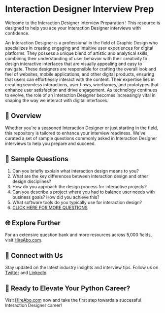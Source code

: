 # Interaction Designer Interview Prep

Welcome to the Interaction Designer Interview Preparation ! This resource is designed to help you ace your Interaction Designer interviews with confidence.

An Interaction Designer is a professional in the field of Graphic Design who specializes in creating engaging and intuitive user experiences for digital platforms. They possess a unique blend of artistic and analytical skills, combining their understanding of user behavior with their creativity to design interactive interfaces that are visually appealing and easy to navigate. These designers are responsible for crafting the overall look and feel of websites, mobile applications, and other digital products, ensuring that users can effortlessly interact with the content. Their expertise lies in creating seamless interactions, user flows, wireframes, and prototypes that enhance user satisfaction and drive engagement. As technology continues to evolve, the role of an Interaction Designer becomes increasingly vital in shaping the way we interact with digital interfaces.

## 🚀 Overview

Whether you're a seasoned Interaction Designer or just starting in the field, this repository is tailored to enhance your interview readiness. We've curated a set of sample questions commonly asked in Interaction Designer interviews to help you prepare and succeed.

## 📝 Sample Questions

1. Can you briefly explain what interaction design means to you?
2. What are the key differences between interaction design and other design disciplines?
3. How do you approach the design process for interactive projects?
4. Can you describe a project where you had to balance user needs with business goals? How did you achieve this?
5. What software tools do you typically use for interaction design?
6. [CLICK HERE FOR MORE QUESTIONS](https://hireabo.com/job/6_0_19/Interaction%20Designer)

## 🌐 Explore Further

For an extensive question bank and more resources across 5,000 fields, visit [HireAbo.com](https://www.hireabo.com).

## 📱 Connect with Us

Stay updated on the latest industry insights and interview tips. Follow us on [Twitter](https://twitter.com/hireabo) and [LinkedIn](https://www.linkedin.com/in/hire-abo-3609972a8/).

## 🚀 Ready to Elevate Your Python Career?

Visit [HireAbo.com](https://www.hireabo.com) now and take the first step towards a successful Interaction Designer career!